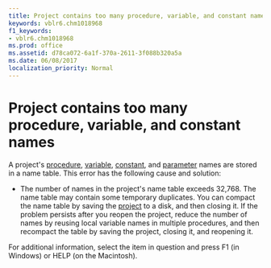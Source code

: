 ```yaml
---
title: Project contains too many procedure, variable, and constant names
keywords: vblr6.chm1018968
f1_keywords:
- vblr6.chm1018968
ms.prod: office
ms.assetid: d78ca072-6a1f-370a-2611-3f088b320a5a
ms.date: 06/08/2017
localization_priority: Normal
---
```



# Project contains too many procedure, variable, and constant names

A project's [procedure](../../Glossary/vbe-glossary.md#procedure), [variable](../../Glossary/vbe-glossary.md#variable), [constant](../../Glossary/vbe-glossary.md#constant), and [parameter](../../Glossary/vbe-glossary.md#parameter) names are stored in a name table. This error has the following cause and solution:



- The number of names in the project's name table exceeds 32,768. The name table may contain some temporary duplicates. You can compact the name table by saving the [project](../../Glossary/vbe-glossary.md#project) to a disk, and then closing it. If the problem persists after you reopen the project, reduce the number of names by reusing local variable names in multiple procedures, and then recompact the table by saving the project, closing it, and reopening it.
    

For additional information, select the item in question and press F1 (in Windows) or HELP (on the Macintosh).

